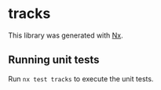 # tracks

This library was generated with [Nx](https://nx.dev).

## Running unit tests

Run `nx test tracks` to execute the unit tests.
